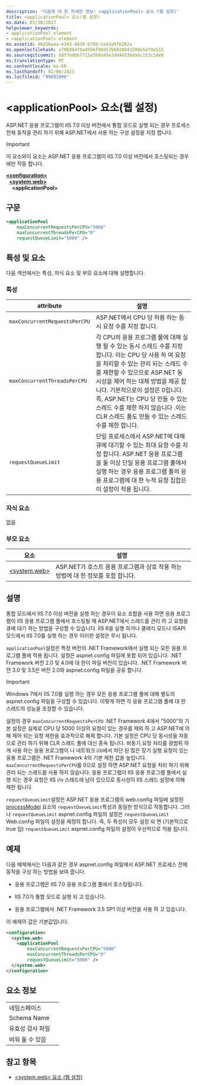 ```yaml
---
description: '다음에 대 한 자세한 정보: <applicationPool> 요소 (웹 설정)'
title: <applicationPool> 요소(웹 설정)
ms.date: 03/30/2017
helpviewer_keywords:
- applicationPool element
- <applicationPool> element
ms.assetid: 46d1baaa-e343-4639-b70d-2a43a9f62b2a
ms.openlocfilehash: e70b804fbad506f98d5356828843208e5ef9e515
ms.sourcegitcommit: ddf7edb67715a5b9a45e3dd44536dabc153c1de0
ms.translationtype: MT
ms.contentlocale: ko-KR
ms.lasthandoff: 02/06/2021
ms.locfileid: "99681996"
---
```

# <a name="applicationpool-element-web-settings"></a>\<applicationPool> 요소(웹 설정)

ASP.NET 응용 프로그램이 IIS 7.0 이상 버전에서 통합 모드로 실행 되는 경우 프로세스 전체 동작을 관리 하기 위해 ASP.NET에서 사용 하는 구성 설정을 지정 합니다.  
  
> [!IMPORTANT]
> 이 요소와이 요소는 ASP.NET 응용 프로그램이 IIS 7.0 이상 버전에서 호스팅되는 경우에만 작동 합니다.  
  
[**\<configuration>**](../configuration-element.md)  
&nbsp;&nbsp;[**\<system.web>**](system-web-element-web-settings.md)  
&nbsp;&nbsp;&nbsp;&nbsp;**\<applicationPool>**  
  
## <a name="syntax"></a>구문  
  
```xml  
<applicationPool
    maxConcurrentRequestsPerCPU="5000"
    maxConcurrentThreadsPerCPU="0"
    requestQueueLimit="5000" />  
```  
  
## <a name="attributes-and-elements"></a>특성 및 요소  

다음 섹션에서는 특성, 자식 요소 및 부모 요소에 대해 설명합니다.  
  
### <a name="attributes"></a>특성  
  
|attribute|설명|  
|---------------|-----------------|  
|`maxConcurrentRequestsPerCPU`|ASP.NET에서 CPU 당 허용 하는 동시 요청 수를 지정 합니다.|  
|`maxConcurrentThreadsPerCPU`|각 CPU의 응용 프로그램 풀에 대해 실행 될 수 있는 동시 스레드 수를 지정 합니다. 이는 CPU 당 사용 하 여 요청을 처리할 수 있는 관리 되는 스레드 수를 제한할 수 있으므로 ASP.NET 동시성을 제어 하는 대체 방법을 제공 합니다. 기본적으로이 설정은 0입니다. 즉, ASP.NET는 CPU 당 만들 수 있는 스레드 수를 제한 하지 않습니다 .이는 CLR 스레드 풀도 만들 수 있는 스레드 수를 제한 합니다.|  
|`requestQueueLimit`|단일 프로세스에서 ASP.NET에 대해 큐에 대기할 수 있는 최대 요청 수를 지정 합니다. ASP.NET 응용 프로그램을 둘 이상 단일 응용 프로그램 풀에서 실행 하는 경우 응용 프로그램 풀의 응용 프로그램에 대 한 누적 요청 집합은이 설정이 적용 됩니다.|  
  
### <a name="child-elements"></a>자식 요소  

 없음  
  
### <a name="parent-elements"></a>부모 요소  
  
|요소|설명|  
|-------------|-----------------|  
|[\<system.web>](system-web-element-web-settings.md)|ASP.NET가 호스트 응용 프로그램과 상호 작용 하는 방법에 대 한 정보를 포함 합니다.|  
  
## <a name="remarks"></a>설명  

통합 모드에서 IIS 7.0 이상 버전을 실행 하는 경우이 요소 조합을 사용 하면 응용 프로그램이 IIS 응용 프로그램 풀에서 호스팅될 때 ASP.NET에서 스레드를 관리 하 고 요청을 큐에 대기 하는 방법을 구성할 수 있습니다. IIS 6을 실행 하거나 클래식 모드나 ISAPI 모드에서 IIS 7.0를 실행 하는 경우 이러한 설정은 무시 됩니다.  
  
`applicationPool`설정은 특정 버전의 .NET Framework에서 실행 되는 모든 응용 프로그램 풀에 적용 됩니다. 설정은 aspnet.config 파일에 포함 되어 있습니다. .NET Framework 버전 2.0 및 4.0에 대 한이 파일 버전이 있습니다. .NET Framework 버전 3.0 및 3.5은 버전 2.0와 aspnet.config 파일을 공유 합니다.  
  
> [!IMPORTANT]
> Windows 7에서 IIS 7.0를 실행 하는 경우 모든 응용 프로그램 풀에 대해 별도의 aspnet.config 파일을 구성할 수 있습니다. 이렇게 하면 각 응용 프로그램 풀에 대 한 스레드의 성능을 조정할 수 있습니다.  
  
설정의 경우 `maxConcurrentRequestsPerCPU` .NET Framework 4에서 "5000"의 기본 설정은 실제로 CPU 당 5000 이상의 요청이 있는 경우를 제외 하 고 ASP.NET에 의해 제어 되는 요청 제한을 효과적으로 해제 합니다. 기본 설정은 CPU 당 동시성을 자동으로 관리 하기 위해 CLR 스레드 풀에 대신 종속 됩니다. 비동기 요청 처리를 광범위 하 게 사용 하는 응용 프로그램이 나 네트워크 i/o에서 차단 된 많은 장기 실행 요청이 있는 응용 프로그램은 .NET Framework 4의 기본 제한 값을 높입니다. `maxConcurrentRequestsPerCPU`를 0으로 설정 하면 ASP.NET 요청을 처리 하기 위해 관리 되는 스레드를 사용 하지 않습니다. 응용 프로그램이 IIS 응용 프로그램 풀에서 실행 되는 경우 요청은 IIS i/o 스레드에 남아 있으므로 동시성이 IIS 스레드 설정에 의해 제한 됩니다.  
  
`requestQueueLimit`설정은 ASP.NET 응용 프로그램의 web.config 파일에 설정된 [processModel](/previous-versions/dotnet/netframework-4.0/7w2sway1(v=vs.100)) 요소의 `requestQueueLimit`특성과 동일한 방식으로 작동합니다. 그러나 `requestQueueLimit` aspnet.config 파일의 설정은 `requestQueueLimit` Web.config 파일의 설정을 재정의 합니다. 즉, 두 특성이 모두 설정 되 면 (기본적으로 true 임) `requestQueueLimit` aspnet.config 파일의 설정이 우선적으로 적용 됩니다.  
  
## <a name="example"></a>예제  

다음 예제에서는 다음과 같은 경우 aspnet.config 파일에서 ASP.NET 프로세스 전체 동작을 구성 하는 방법을 보여 줍니다.  
  
- 응용 프로그램은 IIS 7.0 응용 프로그램 풀에서 호스팅됩니다.  
  
- IIS 7.0가 통합 모드로 실행 되 고 있습니다.  
  
- 응용 프로그램에서 .NET Framework 3.5 SP1 이상 버전을 사용 하 고 있습니다.  
  
이 예제의 값은 기본값입니다.  
  
```xml  
<configuration>  
  <system.web>  
    <applicationPool
        maxConcurrentRequestsPerCPU="5000"  
        maxConcurrentThreadsPerCPU="0"
        requestQueueLimit="5000" />  
  </system.web>  
</configuration>  
```  
  
## <a name="element-information"></a>요소 정보  
  
|||  
|-|-|  
|네임스페이스||  
|Schema Name||  
|유효성 검사 파일||  
|비워 둘 수 있음||  
  
## <a name="see-also"></a>참고 항목

- [\<system.web> 요소 (웹 설정)](system-web-element-web-settings.md)
